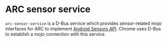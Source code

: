 # ARC sensor service

`arc-sensor-service` is a D-Bus service which provides sensor-related mojo interfaces for ARC to implement [Android Sensors API].
Chrome uses D-Bus to establish a mojo connection with this service.

[Android Sensors API]: https://developer.android.com/guide/topics/sensors/sensors_overview
